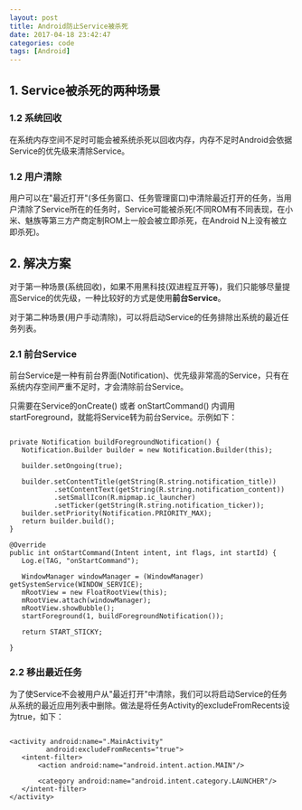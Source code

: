 ```yaml
---
layout: post
title: Android防止Service被杀死
date: 2017-04-18 23:42:47
categories: code
tags: [Android]
---
```


## 1. Service被杀死的两种场景



### 1.2 系统回收



在系统内存空间不足时可能会被系统杀死以回收内存，内存不足时Android会依据Service的优先级来清除Service。



### 1.2 用户清除



用户可以在"最近打开"(多任务窗口、任务管理窗口)中清除最近打开的任务，当用户清除了Service所在的任务时，Service可能被杀死(不同ROM有不同表现，在小米、魅族等第三方产商定制ROM上一般会被立即杀死，在Android N上没有被立即杀死)。



## 2. 解决方案



对于第一种场景(系统回收)，如果不用黑科技(双进程互开等)，我们只能够尽量提高Service的优先级，一种比较好的方式是使用**前台Service**。



对于第二种场景(用户手动清除)，可以将启动Service的任务排除出系统的最近任务列表。



### 2.1 前台Service



前台Service是一种有前台界面(Notification)、优先级非常高的Service，只有在系统内存空间严重不足时，才会清除前台Service。



只需要在Service的onCreate() 或者 onStartCommand() 内调用startForeground，就能将Service转为前台Service。示例如下：



```

private Notification buildForegroundNotification() {
   Notification.Builder builder = new Notification.Builder(this);

   builder.setOngoing(true);

   builder.setContentTitle(getString(R.string.notification_title))
           .setContentText(getString(R.string.notification_content))
           .setSmallIcon(R.mipmap.ic_launcher)
           .setTicker(getString(R.string.notification_ticker));
   builder.setPriority(Notification.PRIORITY_MAX);
   return builder.build();
}

@Override
public int onStartCommand(Intent intent, int flags, int startId) {
   Log.e(TAG, "onStartCommand");

   WindowManager windowManager = (WindowManager) getSystemService(WINDOW_SERVICE);
   mRootView = new FloatRootView(this);
   mRootView.attach(windowManager);
   mRootView.showBubble();
   startForeground(1, buildForegroundNotification());

   return START_STICKY;

}

```



### 2.2 移出最近任务



为了使Service不会被用户从"最近打开"中清除，我们可以将启动Service的任务从系统的最近应用列表中删除。做法是将任务Activity的excludeFromRecents设为true，如下：



```

<activity android:name=".MainActivity"
         android:excludeFromRecents="true">
   <intent-filter>
       <action android:name="android.intent.action.MAIN"/>

       <category android:name="android.intent.category.LAUNCHER"/>
   </intent-filter>
</activity>

```


